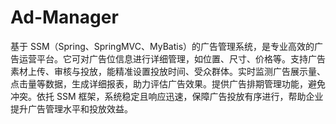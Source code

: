 # Ad-Manager
基于 SSM（Spring、SpringMVC、MyBatis）的广告管理系统，是专业高效的广告运营平台。它可对广告位信息进行详细管理，如位置、尺寸、价格等。支持广告素材上传、审核与投放，能精准设置投放时间、受众群体。实时监测广告展示量、点击量等数据，生成详细报表，助力评估广告效果。提供广告排期管理功能，避免冲突。依托 SSM 框架，系统稳定且响应迅速，保障广告投放有序进行，帮助企业提升广告管理水平和投放效益。 
